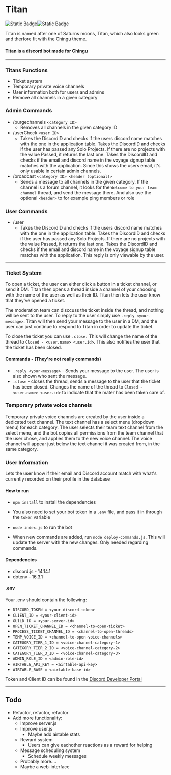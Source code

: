 # Titan
![Static Badge](https://img.shields.io/badge/14.14.1-purple?style=for-the-badge&logo=discord&logoColor=white&label=discord.js&labelColor=%235865f2&color=%232c2f33)![Static Badge](https://img.shields.io/badge/1.0.0-white?style=for-the-badge&label=Titan&labelColor=%23000)

Titan is named after one of Saturns moons, Titan, which also looks green and therfore fit with the Chingu theme.
#### Titan is a discord bot made for Chingu
___
### Titans Functions
* Ticket system
* Temporary private voice channels
* User information both for users and admins
* Remove all channels in a given category

### Admin Commands
* /purgechannels `<category ID>`
  * Removes all channels in the given category ID
* /userCheck `<user ID>`
  * Takes the DiscordID and checks if the users discord name matches with the one in the application table. Takes the DiscordID and checks if the user has passed any Solo Projects. If there are no projects with the value Passed, it returns the last one. Takes the DiscordID and checks if the email and discord name in the voyage signup table matches with the application. Since this shows the users email, it's only usable in certain admin channels.
* /broadcast `<category ID> <header (optional)>`
  * Sends a message to all channels in the given category. If the channel is a forum channel, it looks for the `Welcome to your team channel` thread, and send the message there. And also use the optional `<header>` to for example ping members or role  

### User Commands
* /user
  * Takes the DiscordID and checks if the users discord name matches with the one in the application table. Takes the DiscordID and checks if the user has passed any Solo Projects. If there are no projects with the value Passed, it returns the last one. Takes the DiscordID and checks if the email and discord name in the voyage signup table matches with the application. This reply is only viewable by the user.
___
### Ticket System
To open a ticket, the user can either click a button in a ticket channel, or send it DM. Titan then opens a thread inside a channel of your choosing with the name of the user as well as their ID. Titan then lets the user know that they've opened a ticket.

The moderation team can disccuss the ticket inside the thread, and nothing will be sent to the user. To reply to the user simply use `.reply <your-message>`. Titan will then send your message to the user in a DM, and the user can just continue to respond to Titan in order to update the ticket.

To close the ticket you can use `.close.` This will change the name of the thread to `Closed - <user.name> <user.id>`. This also notifies the user that the ticket has been closed.

#### Commands - (They're not really commands)
* `.reply <your-message>` - Sends your message to the user. The user is also shown who sent the message.
* `.close` - closes the thread, sends a message to the user that the ticket has been closed. Changes the name of the thread to `Closed - <user.name> <user.id>` to indicate that the mater has been taken care of.

### Temporary private voice channels
Temporary private voice channels are created by the user inside a dedicated text channel. The text channel has a select menu (dropdown menu) for each category. The user selects their team text channel from the select menu, and the bot copies all permissions from the team channel that the user chose, and applies them to the new voice channel. The voice channel will appear just below the text channel it was created from, in the same category.

### User Information
Lets the user know if their email and Discord account match with what's currently recorded on their profile in the database

#### How to run
* `npm install` to install the dependencies 
* You also need to set your bot token in a `.env` file, and pass it in through the `token` variable

* `node index.js` to run the bot
* When new commands are added, run `node deploy-commands.js`. This will update the server with the new changes. Only needed regarding commands.

#### Dependencies
* discord.js - 14.14.1
* dotenv - 16.3.1

#### .env
Your .env should contain the following:
* `DISCORD_TOKEN = <your-discord-token>`
* `CLIENT_ID = <your-client-id>`
* `GUILD_ID = <your-server-id>`
* `OPEN_TICKET_CHANNEL_ID = <channel-to-open-ticket>`
* `PROCESS_TICKET_CHANNEL_ID = <channel-to-open-threads>`
* `TEMP_VOICE_ID = <channel-to-open-voice-channels>`
* `CATEGORY_TIER_1_ID = <voice-channel-category-1>`
* `CATEGORY_TIER_2_ID = <voice-channel-category-2>`
* `CATEGORY_TIER_3_ID = <voice-channel-category-3>`
* `ADMIN_ROLE_ID = <admin-role-id>`
* `AIRTABLE_API_KEY = <airtable-api-key>`
* `AIRTABLE_BASE = <airtable-base-id>`

Token and Client ID can be found in the [Discord Developer Portal](https://discord.com/developers/)

___
## Todo
* Refactor, refactor, refactor
* Add more functionality:
  * Improve server.js
  * Improve user.js
    * Maybe add airtable stats
  * Reward system
    * Users can give eachother reactions as a reward for helping
  * Message scheduling system
    * Schedule weekly messages
  * Probably more....
  * Maybe a web-interface